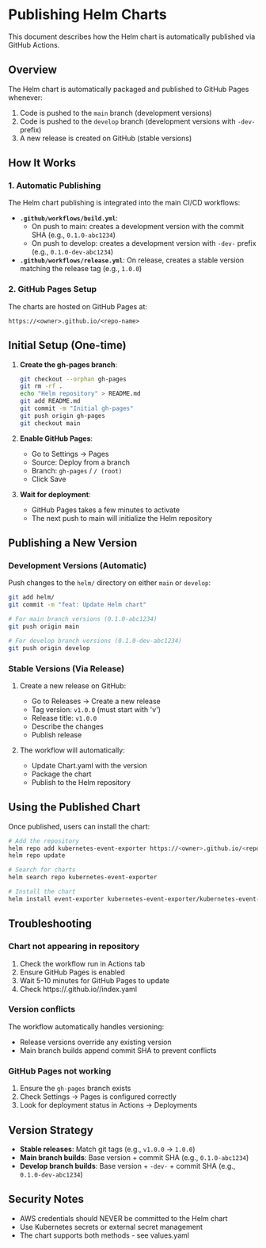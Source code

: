 # Publishing Helm Charts

This document describes how the Helm chart is automatically published via GitHub Actions.

## Overview

The Helm chart is automatically packaged and published to GitHub Pages whenever:
1. Code is pushed to the `main` branch (development versions)
2. Code is pushed to the `develop` branch (development versions with `-dev-` prefix)
3. A new release is created on GitHub (stable versions)

## How It Works

### 1. Automatic Publishing

The Helm chart publishing is integrated into the main CI/CD workflows:

- **`.github/workflows/build.yml`**: 
  - On push to main: creates a development version with the commit SHA (e.g., `0.1.0-abc1234`)
  - On push to develop: creates a development version with `-dev-` prefix (e.g., `0.1.0-dev-abc1234`)
- **`.github/workflows/release.yml`**: On release, creates a stable version matching the release tag (e.g., `1.0.0`)

### 2. GitHub Pages Setup

The charts are hosted on GitHub Pages at:
```
https://<owner>.github.io/<repo-name>
```

## Initial Setup (One-time)

1. **Create the gh-pages branch**:
   ```bash
   git checkout --orphan gh-pages
   git rm -rf .
   echo "Helm repository" > README.md
   git add README.md
   git commit -m "Initial gh-pages"
   git push origin gh-pages
   git checkout main
   ```

2. **Enable GitHub Pages**:
   - Go to Settings → Pages
   - Source: Deploy from a branch
   - Branch: `gh-pages` / `/ (root)`
   - Click Save

3. **Wait for deployment**:
   - GitHub Pages takes a few minutes to activate
   - The next push to main will initialize the Helm repository

## Publishing a New Version

### Development Versions (Automatic)

Push changes to the `helm/` directory on either `main` or `develop`:

```bash
git add helm/
git commit -m "feat: Update Helm chart"

# For main branch versions (0.1.0-abc1234)
git push origin main

# For develop branch versions (0.1.0-dev-abc1234)
git push origin develop
```

### Stable Versions (Via Release)

1. Create a new release on GitHub:
   - Go to Releases → Create a new release
   - Tag version: `v1.0.0` (must start with 'v')
   - Release title: `v1.0.0`
   - Describe the changes
   - Publish release

2. The workflow will automatically:
   - Update Chart.yaml with the version
   - Package the chart
   - Publish to the Helm repository

## Using the Published Chart

Once published, users can install the chart:

```bash
# Add the repository
helm repo add kubernetes-event-exporter https://<owner>.github.io/<repo-name>
helm repo update

# Search for charts
helm search repo kubernetes-event-exporter

# Install the chart
helm install event-exporter kubernetes-event-exporter/kubernetes-event-exporter
```

## Troubleshooting

### Chart not appearing in repository

1. Check the workflow run in Actions tab
2. Ensure GitHub Pages is enabled
3. Wait 5-10 minutes for GitHub Pages to update
4. Check https://<owner>.github.io/<repo-name>/index.yaml

### Version conflicts

The workflow automatically handles versioning:
- Release versions override any existing version
- Main branch builds append commit SHA to prevent conflicts

### GitHub Pages not working

1. Ensure the `gh-pages` branch exists
2. Check Settings → Pages is configured correctly
3. Look for deployment status in Actions → Deployments

## Version Strategy

- **Stable releases**: Match git tags (e.g., `v1.0.0` → `1.0.0`)
- **Main branch builds**: Base version + commit SHA (e.g., `0.1.0-abc1234`)
- **Develop branch builds**: Base version + `-dev-` + commit SHA (e.g., `0.1.0-dev-abc1234`)

## Security Notes

- AWS credentials should NEVER be committed to the Helm chart
- Use Kubernetes secrets or external secret management
- The chart supports both methods - see values.yaml 